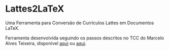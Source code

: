 # Lattes2LaTeX

Uma Ferramenta para Conversão de Currículos Lattes em Documentos LaTeX.

Ferramenta desenvolvida seguindo os passos descritos no TCC do Marcelo Alves Teixeira, disponível [aqui](https://www.inf.ufrgs.br/~nicolas/pdf/tcc_teixeira.pdf "página do orientador na UFRGS") ou [aqui](tcc_teixeira.pdf "Cópia local nesse repositório").
